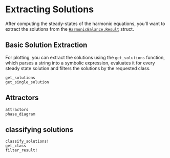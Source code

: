 # Extracting Solutions

After computing the steady-states of the harmonic equations, you'll want to extract the solutions from the [`HarmonicBalance.Result`](@ref) struct.

## Basic Solution Extraction

For plotting, you can extract the solutions using the `get_solutions` function, which parses a string into a symbolic expression, evaluates it for every steady state solution and filters the solutions by the requested class.

```@docs; canonical=false
get_solutions
get_single_solution
```

## Attractors

```@docs; canonical=false
attractors
phase_diagram
```

## classifying solutions

```@docs; canonical=false
classify_solutions!
get_class
filter_result!
```
